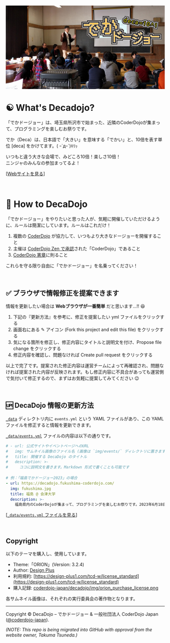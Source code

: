 [![DecaDojo Cover Photo](/img/ogp-decadojo.jpg)](https://decadojo.coderdojo.jp/)

# :yin_yang: What's Decadojo?

「でかドージョー」は、埼玉県所沢市で始まった、近隣のCoderDojoが集まって、プログラミングを楽しむお祭りです。

でか（Deca）は、日本語で「大きい」を意味する「でかい」と、10倍を表す単位 [deca] をかけてます。( ｰ`дｰ´)ｷﾘｯ

いつもと違う大きな会場で、みどころ10倍！楽しさ10倍！   
ニンジャのみんなの参加まってるよ！

\[[Webサイトを見る](https://decadojo.coderdojo.jp/)\]

<br>

# :beginner: How to DecaDojo
「でかドージョー」をやりたいと思った人が、気軽に開催していただけるように、ルールは簡潔にしています。ルールはこれだけ！

1. 複数の [CoderDojo](https://coderdojo.jp/) が協力して、いつもより大きなドージョーを開催すること
2. 主催は [CoderDojo Zen で承認](https://coderdojo.jp/kata#startup)された「CoderDojo」であること
3. [CoderDojo 憲章](https://coderdojo.jp/charter)に則ること

これらを守る限り自由に「でかドージョー」を名乗ってください！

<br>

## :white_check_mark: ブラウザで情報修正を提案できます

情報を更新したい場合は **Webブラウザが一番簡単** だと思います...!! 😆

1. 下記の『更新方法』を参考に、修正を提案したい yml ファイルをクリックする
2. 画面右にある ✎ アイコン (Fork this project and edit this file) をクリックする
3. 気になる箇所を修正し、修正内容にタイトルと説明文を付け、Propose file change をクリックする
4. 修正内容を確認し、問題なければ Create pull request をクリックする

以上で完了です。提案された修正内容は運営チームによって再確認され、問題なければ提案された内容が反映されます。もし修正内容に不具合があっても運営側で気付いて修正するので、まずはお気軽に提案してみてください :wink:

<br>

## :up: DecaDojo 情報の更新方法

[`_data`](https://github.com/coderdojo-japan/decadojo/tree/main/_data) ディレクトリ内に `events.yml` という YAML ファイルがあり、この YAML ファイルを修正すると情報を更新できます。

[`_data/events.yml`](https://github.com/coderdojo-japan/decadojo/blob/main/_data/events.yml) ファイルの内容は以下の通りです。

```yml
# - url: 公式サイトやイベントページへのURL
#   img: サムネイル画像のファイル名 (画像は `img/events/` ディレクトリに置きます)
#   title: 開催する DecaDojo のタイトル
#   description: >-
#     ココに説明文を書きます。Markdown 形式で書くことも可能です

# 例：「福島でかドージョー2023」の場合
- url: https://decadojo.fukushima-coderdojo.com/
  img: fukushima.jpg
  title: 福島 @ 会津大学
  description: >-
    福島県内のCoderDojoが集まって、プログラミングを楽しむお祭りです。2023年6月18日（日）福島県会津若松市 会津大学で「福島でかドージョー2023（会津大学 開学30周年記念イベント）」開催！（[#福島でかドージョー2023](https://twitter.com/hashtag/福島でかドージョー2023) / [アンケート結果・ダイジェスト動画](https://coderdojoshirakawa.hateblo.jp/entry/2023/07/18/201720)）
```

\[[`_data/events.yml` ファイルを見る](https://github.com/coderdojo-japan/decadojo/blob/main/_data/events.yml)\]

<br>

## Copyright

以下のテーマを購入し、使用しています。

- Theme:「ORION」(Version: 3.2.4)
- Author: [Design Plus](http://design-plus1.com/tcd-w/)
- 利用規約: [https://design-plus1.com/tcd-w/license_standard](https://design-plus1.com/tcd-w/license_standard)
- 購入記録: [coderdojo-japan/decadojo/img/orion_purchase_license.png](https://github.com/coderdojo-japan/decadojo/blob/main/img/orion_purchase_license.png)

各サムネイル画像は、それぞれの実行委員会の著作物となります。

-----

Copyright ©  DecaDojo – でかドージョー & 一般社団法人 CoderDojo Japan ([@coderdojo-japan](https://github.com/coderdojo-japan)).

_(NOTE: This repo is being migrated into GitHub with approval from the website owner, Takuma Tsuneda.)_
